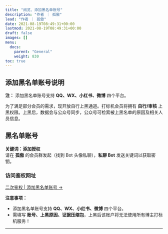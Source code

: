 ```yaml
---
title: "阅览、添加黑名单账号"
description: "作者 ｜ 孤傲"
lead: "作者 ｜ 孤傲"
date: 2021-08-19T08:49:31+00:00
lastmod: 2021-08-19T08:49:31+00:00
draft: false
images: []
menu:
  docs:
    parent: "General"
    weight: 830
toc: true
---
```


## 添加黑名单账号说明

**注：** 添加黑名单账号支持 **QQ、WX、小红书、微博** 四个平台。

为了满足部分会员的需求，现开放自行上黑通道。打标机会员将拥有 **自行/审核** 上黑权限。上黑后，数据会与公众号同步，公众号可检索被上黑名单的原因及相关人员信息。

## 黑名单账号

**关键词：添加授权**  
请在 **孤傲** 的会员群发起（找到 Bot 头像私聊），**私聊 Bot** 发送关键词以获取密钥。

### 访问鉴权网址

[二次鉴权 | 添加黑名单账号 →](/docs/mark_user/General/uploader_blacklist/)

**注意事项：**  

- 添加黑名单账号支持 **QQ、WX、小红书、微博** 四个平台。  
- 需填写 **账号、上黑原因、证据压缩包**，上黑后该账户将无法使用所有博主打标机服务！

---
